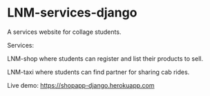 # LNM-services-django
A services website for collage students.


Services:


LNM-shop where students can register and list their products to sell.


LNM-taxi where students can find partner for sharing cab rides.


Live demo: https://shopapp-django.herokuapp.com
